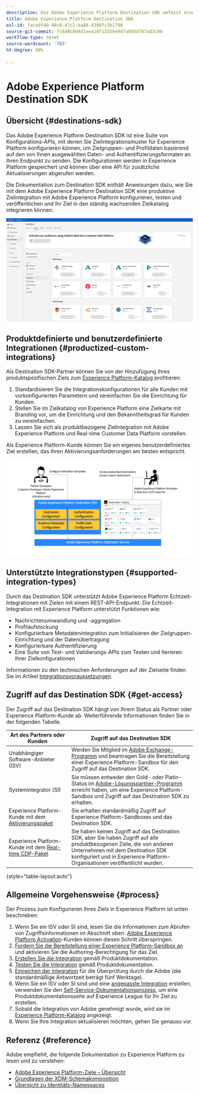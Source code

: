 ```yaml
---
description: Das Adobe Experience Platform Destination SDK umfasst eine Reihe von Konfigurations-APIs, mit denen Sie Zielintegrationsmuster für Experience Platform konfigurieren können, um Zielgruppen- und Profildaten basierend auf den von Ihnen ausgewählten Daten- und Authentifizierungsformaten an Ihren Endpunkt zu senden. Die Konfigurationen werden in Experience Platform gespeichert und können über eine API für zusätzliche Aktualisierungen abgerufen werden.
title: Adobe Experience Platform Destination SDK
exl-id: 7aca9f40-98c8-47c2-ba88-4308fc2b1798
source-git-commit: 7c6d0c8d4d1eea16f13359e9d7a895d767ad3c00
workflow-type: tm+mt
source-wordcount: '703'
ht-degree: 98%

---
```


# Adobe Experience Platform Destination SDK

## Übersicht {#destinations-sdk}

Das Adobe Experience Platform Destination SDK ist eine Suite von Konfigurations-APIs, mit denen Sie Zielintegrationsmuster für Experience Platform konfigurieren können, um Zielgruppen- und Profildaten basierend auf den von Ihnen ausgewählten Daten- und Authentifizierungsformaten an Ihren Endpunkt zu senden. Die Konfigurationen werden in Experience Platform gespeichert und können über eine API für zusätzliche Aktualisierungen abgerufen werden.

Die Dokumentation zum Destination SDK enthält Anweisungen dazu, wie Sie mit dem Adobe Experience Platform Destination SDK eine produktive Zielintegration mit Adobe Experience Platform konfigurieren, testen und veröffentlichen und Ihr Ziel in den ständig wachsenden Zielkatalog integrieren können.

![Zielkatalog – Übersicht](./assets/destinations-catalog-overview.png)

## Produktdefinierte und benutzerdefinierte Integrationen {#productized-custom-integrations}

Als Destination SDK-Partner können Sie von der Hinzufügung Ihres produktspezifischen Ziels zum [Experience Platform-Katalog](/help/destinations/catalog/overview.md) profitieren:
1. Standardisieren Sie die Integrationskonfigurationen für alle Kunden mit vorkonfigurierten Parametern und vereinfachen Sie die Einrichtung für Kunden.
2. Stellen Sie im Zielkatalog von Experience Platform eine Zielkarte mit Branding vor, um die Einrichtung und den Bekanntheitsgrad für Kunden zu vereinfachen.
3. Lassen Sie sich als produktbezogene Zielintegration mit Adobe Experience Platform und Real-time Customer Data Platform vorstellen.

Als Experience Platform-Kunde können Sie ein eigenes benutzerdefiniertes Ziel erstellen, das Ihren Aktivierungsanforderungen am besten entspricht.

![Visuelles Diagramm zum Destination SDK](./assets/destination-sdk-visual.png)

<!--

## Types of destinations in Adobe Experience Platform {#types-of-destinations}

In Adobe Experience Platform, we distinguish between two destination types - *connections* and *extensions*. In the user interface, customers can choose between two types of connection destinations, Profile Export destinations and Segment Export destinations. For more details around the difference between the different destination types, read [Destination Types and Categories](https://experienceleague.adobe.com/docs/experience-platform/destinations/destination-types.html?lang=en).

![Destination types](./assets/types-of-destinations.png)

This documentation set provides you with all the necessary information to add your destination to Adobe Experience Platform, as a *connection*, either Profile Export or Segment Export. To set up an extension, visit the [Experience Platform Launch developer portal](https://developer.adobelaunch.com/extensions/).

-->

## Unterstützte Integrationstypen {#supported-integration-types}

Durch das Destination SDK unterstützt Adobe Experience Platform Echtzeit-Integrationen mit Zielen mit einem REST-API-Endpunkt. Die Echtzeit-Integration mit Experience Platform unterstützt Funktionen wie:
* Nachrichtenumwandlung und -aggregation
* Profilaufstockung
* Konfigurierbare Metadatenintegration zum Initialisieren der Zielgruppen-Einrichtung und der Datenübertragung
* Konfigurierbare Authentifizierung
* Eine Suite von Test- und Validierungs-APIs zum Testen und Iterieren Ihrer Zielkonfigurationen

Informationen zu den technischen Anforderungen auf der Zielseite finden Sie im Artikel [Integrationsvoraussetzungen](./integration-prerequisites.md).


## Zugriff auf das Destination SDK {#get-access}

Der Zugriff auf das Destination SDK hängt von Ihrem Status als Partner oder Experience Platform-Kunde ab. Weiterführende Informationen finden Sie in der folgenden Tabelle.


| Art des Partners oder Kunden | Zugriff auf das Destination SDK |
---------|----------|
| Unabhängiger Software-Anbieter (ISV) | Werden Sie Mitglied im [Adobe Exchange-Programm](https://partners.adobe.com/exchangeprogram/experiencecloud.html) und beantragen Sie die Bereitstellung einer Experience Platform-Sandbox für den Zugriff auf das Destination SDK. |
| Systemintegrator (SI) | Sie müssen entweder den Gold- oder Platin-Status im [Adobe-Lösungspartner-Programm](https://solutionpartners.adobe.com/home.html) erreicht haben, um eine Experience Platform-Sandbox und Zugriff auf das Destination SDK zu erhalten. |
| Experience Platform-Kunde mit dem [Aktivierungspaket](https://helpx.adobe.com/de/legal/product-descriptions/adobe-experience-platform0.html) | Sie erhalten standardmäßig Zugriff auf Experience Platform-Sandboxes und das Destination SDK. |
| Experience Platform-Kunde mit dem [Real-time CDP-Paket](https://helpx.adobe.com/de/legal/product-descriptions/real-time-customer-data-platform.html) | Sie haben keinen Zugriff auf das Destination SDK, aber Sie haben Zugriff auf alle produktbezogenen Ziele, die von anderen Unternehmen mit dem Destination SDK konfiguriert und in Experience Platform-Organisationen veröffentlicht wurden. |

{style=&quot;table-layout:auto&quot;}

## Allgemeine Vorgehensweise {#process}

Der Prozess zum Konfigurieren Ihres Ziels in Experience Platform ist unten beschrieben:

1. Wenn Sie ein ISV oder SI sind, lesen Sie die Informationen zum Abrufen von Zugriffsinformationen im Abschnitt oben. [Adobe Experience Platform Activation](https://helpx.adobe.com/legal/product-descriptions/adobe-experience-platform0.html)-Kunden können diesen Schritt überspringen.
2. [Fordern Sie die Bereitstellung einer Experience Platform-Sandbox an](https://adobeexchangeec.zendesk.com/hc/en-us/articles/360037457812-Adobe-Experience-Platform-Sandbox-Accounts-Access-Adding-Users-and-Support) und aktivieren Sie die Authoring-Berechtigung für das Ziel.
3. [Erstellen Sie die Integration](./configure-destination-instructions.md) gemäß Produktdokumentation.
4. [Testen Sie die Integration](./test-destination.md) gemäß Produktdokumentation.
5. [Einreichen der Integration](./submit-destination.md) für die Überprüfung durch die Adobe (die standardmäßige Antwortzeit beträgt fünf Werktage).
6. Wenn Sie ein ISV oder SI sind und eine [angepasste Integration](./overview.md#productized-custom-integrations) erstellen, verwenden Sie den [Self-Service-Dokumentationsprozess](./docs-framework/documentation-instructions.md), um eine Produktdokumentationsseite auf Experience League für Ihr Ziel zu erstellen.
7. Sobald die Integration von Adobe genehmigt wurde, wird sie im [Experience Platform-Katalog](/help/destinations/catalog/overview.md) angezeigt.
8. Wenn Sie Ihre Integration aktualisieren möchten, gehen Sie genauso vor.

## Referenz {#reference}

Adobe empfiehlt, die folgende Dokumentation zu Experience Platform zu lesen und zu verstehen:

* [Adobe Experience Platform-Ziele – Übersicht](https://experienceleague.adobe.com/docs/experience-platform/destinations/home.html?lang=de)
* [Grundlagen der XDM-Schemakomposition](https://experienceleague.adobe.com/docs/experience-platform/xdm/schema/composition.html?lang=de)
* [Übersicht zu Identitäts-Namespaces](https://experienceleague.adobe.com/docs/experience-platform/identity/namespaces.html?lang=de)
